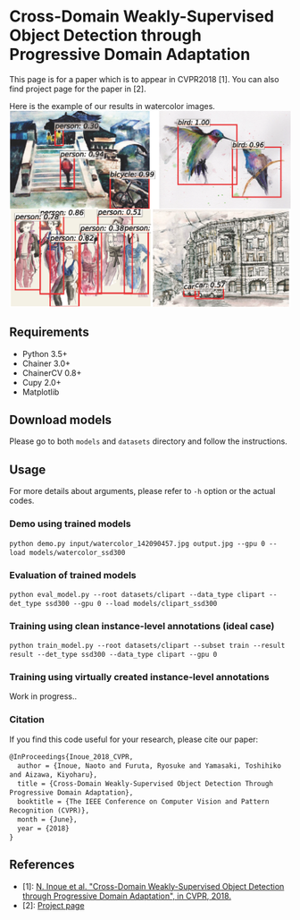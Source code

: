 # Cross-Domain Weakly-Supervised Object Detection through Progressive Domain Adaptation 

This page is for a paper which is to appear in CVPR2018 [1].
You can also find project page for the paper in [2].

Here is the example of our results in watercolor images.
![fig](dets_watercolor.png)

## Requirements
- Python 3.5+
- Chainer 3.0+
- ChainerCV 0.8+
- Cupy 2.0+
- Matplotlib

## Download models
Please go to both `models` and `datasets` directory and follow the instructions.

## Usage
For more details about arguments, please refer to `-h` option or the actual codes.

### Demo using trained models
```
python demo.py input/watercolor_142090457.jpg output.jpg --gpu 0 --load models/watercolor_ssd300
```

### Evaluation of trained models
```
python eval_model.py --root datasets/clipart --data_type clipart --det_type ssd300 --gpu 0 --load models/clipart_ssd300
```

### Training using clean instance-level annotations (ideal case)
```
python train_model.py --root datasets/clipart --subset train --result result --det_type ssd300 --data_type clipart --gpu 0
```

### Training using virtually created instance-level annotations

Work in progress..

### Citation

If you find this code useful for your research, please cite our paper:

```
@InProceedings{Inoue_2018_CVPR,
  author = {Inoue, Naoto and Furuta, Ryosuke and Yamasaki, Toshihiko and Aizawa, Kiyoharu},
  title = {Cross-Domain Weakly-Supervised Object Detection Through Progressive Domain Adaptation},
  booktitle = {The IEEE Conference on Computer Vision and Pattern Recognition (CVPR)},
  month = {June},
  year = {2018}
}
```

## References
- [1]: [N. Inoue et al. "Cross-Domain Weakly-Supervised Object Detection through Progressive Domain Adaptation", in CVPR, 2018.](https://arxiv.org/abs/1803.11365)
- [2]: [Project page](https://naoto0804.github.io/cross_domain_detection/)

